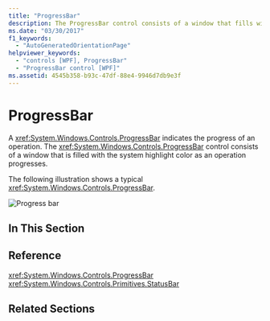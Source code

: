 ```yaml
---
title: "ProgressBar"
description: The ProgressBar control consists of a window that fills with the system highlight color as an operation progresses indicating the progress of an operation.
ms.date: "03/30/2017"
f1_keywords: 
  - "AutoGeneratedOrientationPage"
helpviewer_keywords: 
  - "controls [WPF], ProgressBar"
  - "ProgressBar control [WPF]"
ms.assetid: 4545b358-b93c-47df-88e4-9946d7db9e3f
---
```

# ProgressBar
A <xref:System.Windows.Controls.ProgressBar> indicates the progress of an operation. The <xref:System.Windows.Controls.ProgressBar> control consists of a window that is filled with the system highlight color as an operation progresses.  
  
 The following illustration shows a typical <xref:System.Windows.Controls.ProgressBar>.  
  
 ![Progress bar](./media/ss-ctl-progressbar.GIF "SS_CTL_progressbar")  
  
## In This Section  
  
## Reference  
 <xref:System.Windows.Controls.ProgressBar>  
  <xref:System.Windows.Controls.Primitives.StatusBar>  
  
## Related Sections
